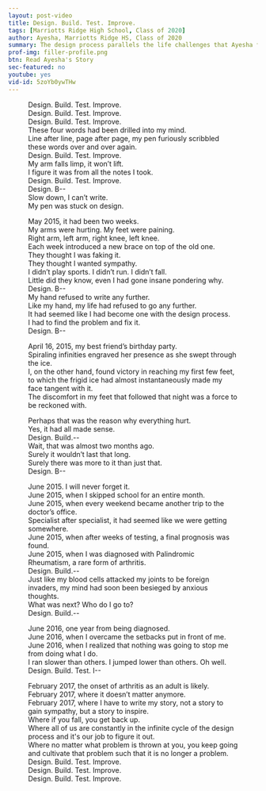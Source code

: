 ```yaml
---
layout: post-video
title: Design. Build. Test. Improve.
tags: [Marriotts Ridge High School, Class of 2020]  
author: Ayesha, Marriotts Ridge HS, Class of 2020
summary: The design process parallels the life challenges that Ayesha faces as she struggles with Palindromic Rheumatism.
prof-img: filler-profile.png
btn: Read Ayesha's Story
sec-featured: no
youtube: yes
vid-id: 5zoYb0ywTHw
---
```


<figure>
<p>Design. Build. Test. Improve.<br /> 
Design. Build. Test. Improve.<br />
Design. Build. Test. Improve.<br /> 
These four words had been drilled into my mind.<br />
Line after line, page after page, my pen furiously scribbled these words over and over again.<br />
Design. Build. Test. Improve.<br />
My arm falls limp, it won’t lift.<br /> 
I figure it was from all the notes I took.<br />
Design. Build. Test. Improve.<br />
Design. B--<br />
Slow down, I can’t write.<br />
My pen was stuck on design. </p>

<p>May 2015, it had been two weeks.<br /> 
My arms were hurting. My feet were paining. <br /> 
Right arm, left arm, right knee, left knee.<br /> 
Each week introduced a new brace on top of the old one.<br /> 
They thought I was faking it.<br /> 
They thought I wanted sympathy. <br /> 
I didn’t play sports. I didn’t run. I didn’t fall.<br /> 
Little did they know, even I had gone insane pondering why.<br />  
Design. B--<br /> 
My hand refused to write any further. <br /> 
Like my hand, my life had refused to go any further.<br /> 
It had seemed like I had become one with the design process.<br /> 
I had to find the problem and fix it. <br /> 
Design. B--</p>

<p>April 16, 2015, my best friend’s birthday party.<br />
Spiraling infinities engraved her presence as she swept through the ice.<br />
I, on the other hand, found victory in reaching my first few feet, to which the frigid ice had almost instantaneously made my face tangent with it. <br />
The discomfort in my feet that followed that night was a force to be reckoned with. </p>

<p>Perhaps that was the reason why everything hurt.<br /> 
Yes, it had all made sense.<br /> 
Design. Build.--<br /> 
Wait, that was almost two months ago.<br /> 
Surely it wouldn’t last that long.<br /> 
Surely there was more to it than just that.<br /> 
Design. B--</p>

<p>June 2015. I will never forget it. <br /> 
June 2015, when I skipped school for an entire month.<br /> 
June 2015,  when every weekend became another trip to the doctor’s office.<br /> 
Specialist after specialist, it had seemed like we were getting somewhere.<br /> 
June 2015, when after weeks of testing, a final prognosis was found.<br /> 
June 2015, when I was diagnosed with Palindromic Rheumatism, a rare form of arthritis. <br /> 
Design. Build.--<br /> 
Just like my blood cells attacked my joints to be foreign invaders, my mind had soon been besieged by anxious thoughts. <br /> 
What was next? Who do I go to?<br /> 
Design. Build.--</p>

<p>June 2016, one year from being diagnosed.<br /> 
June 2016, when I overcame the setbacks put in front of me. <br /> 
June 2016, when I realized that nothing was going to stop me from doing what I do.<br /> 
I ran slower than others. I jumped lower than others. Oh well. <br /> 
Design. Build. Test. I--</p>

<p>February 2017, the onset of arthritis as an adult is likely. <br /> 
February 2017, where it doesn’t matter anymore.<br /> 
February 2017, where I have to write my story, not a story to gain sympathy, but a story to inspire.<br /> 
Where if you fall, you get back up. <br /> 
Where all of us are constantly in the infinite cycle of the design process and it's our job to figure it out.<br /> 
Where no matter what problem is thrown at you, you keep going and cultivate that problem such that it is no longer a problem.<br /> 
Design. Build. Test. Improve. <br /> 
Design. Build. Test. Improve.<br /> 
Design. Build. Test. Improve.</p>

</figure>
